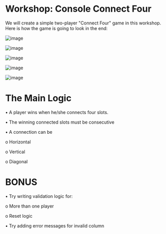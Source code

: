 # Workshop: Console Connect Four

We will create a simple two-player "Connect Four" game in this workshop. Here is how the game is going to look in the end:

![image](https://github.com/user-attachments/assets/cb3a7231-7681-4d64-80f9-463a5db3feda)

![image](https://github.com/user-attachments/assets/cd40ba50-98e3-4150-86b7-efd71470bad3)

![image](https://github.com/user-attachments/assets/2a5680d5-9b4c-4fb9-a79a-767a3dafaafe)

![image](https://github.com/user-attachments/assets/6618408e-379d-4732-952a-d6c9a06d83cf)

![image](https://github.com/user-attachments/assets/36964a2b-1d05-4f45-8dea-fe55e0426676)

 # The Main Logic
 
•	A player wins when he/she connects four slots.

•	The winning connected slots must be consecutive

•	A connection can be

o	Horizontal

o	Vertical

o	Diagonal

# BONUS

•	Try writing validation logic for:

o	More than one player

o	Reset logic

•	Try adding error messages for invalid column
